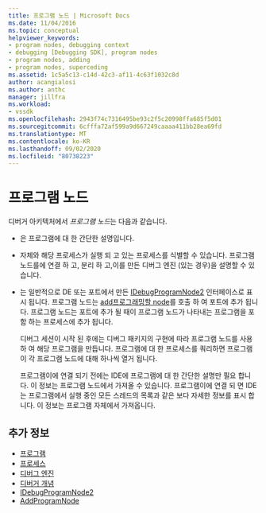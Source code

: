 ```yaml
---
title: 프로그램 노드 | Microsoft Docs
ms.date: 11/04/2016
ms.topic: conceptual
helpviewer_keywords:
- program nodes, debugging context
- debugging [Debugging SDK], program nodes
- program nodes, adding
- program nodes, superceding
ms.assetid: 1c5a5c13-c14d-42c3-af11-4c63f1032c8d
author: acangialosi
ms.author: anthc
manager: jillfra
ms.workload:
- vssdk
ms.openlocfilehash: 2943f74c7316495be93c2f5c20998ffa685f5d01
ms.sourcegitcommit: 6cfffa72af599a9d667249caaaa411bb28ea69fd
ms.translationtype: MT
ms.contentlocale: ko-KR
ms.lasthandoff: 09/02/2020
ms.locfileid: "80738223"
---
```

# <a name="program-nodes"></a>프로그램 노드
디버거 아키텍처에서 *프로그램 노드*는 다음과 같습니다.

- 은 프로그램에 대 한 간단한 설명입니다.

- 자체와 해당 프로세스가 실행 되 고 있는 프로세스를 식별할 수 있습니다. 프로그램 노드를에 연결 하 고, 분리 하 고,이를 만든 디버그 엔진 (있는 경우)을 설명할 수 있습니다.

- 는 일반적으로 DE 또는 포트에서 만든 [IDebugProgramNode2](../../extensibility/debugger/reference/idebugprogramnode2.md) 인터페이스로 표시 됩니다. 프로그램 노드는 [add프로그래밍할 node](../../extensibility/debugger/reference/idebugportnotify2-addprogramnode.md)를 호출 하 여 포트에 추가 됩니다. 프로그램 노드는 포트에 추가 될 때이 프로그램 노드가 나타내는 프로그램을 포함 하는 프로세스에 추가 됩니다.

  디버그 세션이 시작 된 후에는 디버그 패키지의 구현에 따라 프로그램 노드를 사용 하 여 해당 프로그램을 만듭니다. 프로그램에 대 한 프로세스를 쿼리하면 프로그램이 각 프로그램 노드에 대해 하나씩 열거 됩니다.

  프로그램이에 연결 되기 전에는 IDE에 프로그램에 대 한 간단한 설명만 필요 합니다. 이 정보는 프로그램 노드에서 가져올 수 있습니다. 프로그램이에 연결 되 면 IDE는 프로그램에서 실행 중인 모든 스레드의 목록과 같은 보다 자세한 정보를 표시 합니다. 이 정보는 프로그램 자체에서 가져옵니다.

## <a name="see-also"></a>추가 정보
- [프로그램](../../extensibility/debugger/programs.md)
- [프로세스](../../extensibility/debugger/processes.md)
- [디버그 엔진](../../extensibility/debugger/debug-engine.md)
- [디버거 개념](../../extensibility/debugger/debugger-concepts.md)
- [IDebugProgramNode2](../../extensibility/debugger/reference/idebugprogramnode2.md)
- [AddProgramNode](../../extensibility/debugger/reference/idebugportnotify2-addprogramnode.md)

